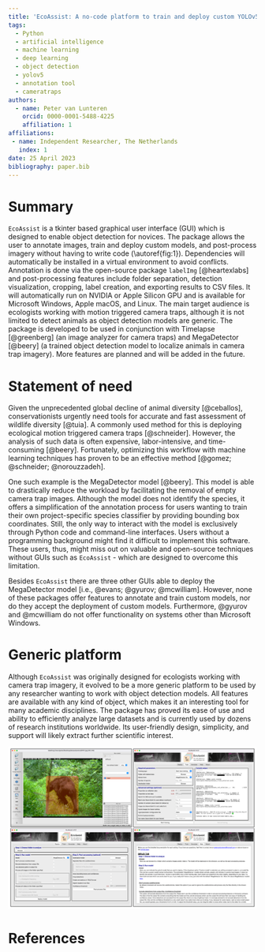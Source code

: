 ```yaml
---
title: 'EcoAssist: A no-code platform to train and deploy custom YOLOv5 object detection models'
tags:
  - Python
  - artificial intelligence
  - machine learning
  - deep learning
  - object detection
  - yolov5
  - annotation tool
  - cameratraps
authors:
  - name: Peter van Lunteren
    orcid: 0000-0001-5488-4225
    affiliation: 1
affiliations:
 - name: Independent Researcher, The Netherlands
   index: 1
date: 25 April 2023
bibliography: paper.bib
---
```


# Summary
`EcoAssist` is a tkinter based graphical user interface (GUI) which is designed to enable object detection for novices. The package allows the user to annotate images, train and deploy custom models, and post-process imagery without having to write code (\autoref{fig:1}). Dependencies will automatically be installed in a virtual environment to avoid conflicts. Annotation is done via the open-source package `labelImg` [@heartexlabs] and post-processing features include folder separation, detection visualization, cropping, label creation, and exporting results to CSV files. It will automatically run on NVIDIA or Apple Silicon GPU and is available for Microsoft Windows, Apple macOS, and Linux. The main target audience is ecologists working with motion triggered camera traps, although it is not limited to detect animals as object detection models are generic. The package is developed to be used in conjunction with Timelapse [@greenberg] (an image analyzer for camera traps) and MegaDetector [@beery] (a trained object detection model to localize animals in camera trap imagery). More features are planned and will be added in the future.

# Statement of need
Given the unprecedented global decline of animal diversity [@ceballos], conservationists urgently need tools for accurate and fast assessment of wildlife diversity [@tuia]. A commonly used method for this is deploying ecological motion triggered camera traps [@schneider]. However, the analysis of such data is often expensive, labor-intensive, and time-consuming [@beery]. Fortunately, optimizing this workflow with machine learning techniques has proven to be an effective method [@gomez; @schneider; @norouzzadeh]. 

One such example is the MegaDetector model [@beery]. This model is able to drastically reduce the workload by facilitating the removal of empty camera trap images. Although the model does not identify the species, it offers a simplification of the annotation process for users wanting to train their own project-specific species classifier by providing bounding box coordinates. Still, the only way to interact with the model is exclusively through Python code and command-line interfaces. Users without a programming background might find it difficult to implement this software. These users, thus, might miss out on valuable and open-source techniques without GUIs such as `EcoAssist` - which are designed to overcome this limitation.

Besides `EcoAssist` there are three other GUIs able to deploy the MegaDetector model [i.e., @evans; @gyurov; @mcwilliam]. However, none of these packages offer features to annotate and train custom models, nor do they accept the deployment of custom models. Furthermore, @gyurov and @mcwilliam do not offer functionality on systems other than Microsoft Windows. 

# Generic platform
Although `EcoAssist` was originally designed for ecologists working with camera trap imagery, it evolved to be a more generic platform to be used by any researcher wanting to work with object detection models. All features are available with any kind of object, which makes it an interesting tool for many academic disciplines. The package has proved its ease of use and ability to efficiently analyze large datasets and is currently used by dozens of research institutions worldwide. Its user-friendly design, simplicity, and support will likely extract further scientific interest.

![The annotation (top left), training (top right), deployment (bottom left), and documentation window (bottom right).\label{fig:1}](fig1.png)

# References
